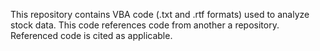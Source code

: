 This repository contains VBA code (.txt and .rtf formats) used to analyze stock data.
This code references code from another a repository. Referenced code is cited as applicable.
